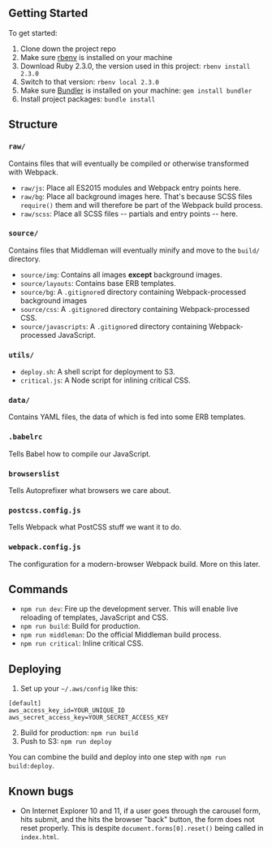 ## Getting Started
To get started:
1. Clone down the project repo
2. Make sure [rbenv](https://github.com/sstephenson/rbenv) is installed on your machine
3. Download Ruby 2.3.0, the version used in this project: `rbenv install 2.3.0`
4. Switch to that version: `rbenv local 2.3.0`
5. Make sure [Bundler](http://bundler.io/) is installed on your machine: `gem install bundler`
6. Install project packages: `bundle install`


## Structure
### `raw/`
Contains files that will eventually be compiled or otherwise transformed with Webpack.

+ `raw/js`: Place all ES2015 modules and Webpack entry points here.
+ `raw/bg`: Place all background images here. That's because SCSS files `require()` them and will therefore be part of the Webpack build process.
+ `raw/scss`: Place all SCSS files -- partials and entry points -- here.

### `source/`
Contains files that Middleman will eventually minify and move to the `build/` directory.

+ `source/img`: Contains all images **except** background images.
+ `source/layouts`: Contains base ERB templates.
+ `source/bg`: A `.gitignore`d directory containing Webpack-processed background images
+ `source/css`: A `.gitignore`d directory containing Webpack-processed CSS.
+ `source/javascripts`: A `.gitignore`d directory containing Webpack-processed JavaScript.

### `utils/`
+ `deploy.sh`: A shell script for deployment to S3.
+ `critical.js`: A Node script for inlining critical CSS.

### `data/`
Contains YAML files, the data of which is fed into some ERB templates.

### `.babelrc`
Tells Babel how to compile our JavaScript.

### `browserslist`
Tells Autoprefixer what browsers we care about.

### `postcss.config.js`
Tells Webpack what PostCSS stuff we want it to do.

### `webpack.config.js`
The configuration for a modern-browser Webpack build. More on this later.


## Commands
+ `npm run dev`: Fire up the development server. This will enable live reloading of templates, JavaScript and CSS.
+ `npm run build`: Build for production.
+ `npm run middleman`: Do the official Middleman build process.
+ `npm run critical`: Inline critical CSS.


## Deploying
1. Set up your `~/.aws/config` like this:
```
[default]
aws_access_key_id=YOUR_UNIQUE_ID
aws_secret_access_key=YOUR_SECRET_ACCESS_KEY
```

2. Build for production: `npm run build`
3. Push to S3: `npm run deploy`

You can combine the build and deploy into one step with `npm run build:deploy`.

## Known bugs
+ On Internet Explorer 10 and 11, if a user goes through the carousel form, hits submit, and the hits the browser "back" button, the form does not reset properly. This is despite `document.forms[0].reset()` being called in `index.html`.
